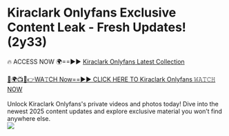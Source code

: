 # Kiraclark Onlyfans Exclusive Content Leak - Fresh Updates! (2y33)

🔥 ACCESS NOW 🌍==►► <a href="https://tinyurl.com/kvy9nzfs" rel="nofollow">Kiraclark Onlyfans Latest Collection</a>
<br><br>
[🔴🌍📺📱👉WA𝚃CH Now==►► CLICK HERE TO Kiraclark Onlyfans 𝚆𝙰𝚃𝙲𝙷 NOW](https://tinyurl.com/kvy9nzfs)
<br><br>
Unlock Kiraclark Onlyfans's private videos and photos today! Dive into the newest 2025 content updates and explore exclusive material you won’t find anywhere else.
<br>
<a href="https://tinyurl.com/kvy9nzfs" rel="nofollow" data-target="animated-image.originalLink"><img src="https://camo.githubusercontent.com/8a4f000d20f83aca3bf7ec5f350d767afa0574a8a352519fd8cfa583a6f93a33/68747470733a2f2f692e696d6775722e636f6d2f644a486b345a712e676966" data-canonical-src="https://i.imgur.com/dJHk4Zq.gif" style="max-width: 100%; display: inline-block;" data-target="animated-image.originalImage"></a>
<br>
